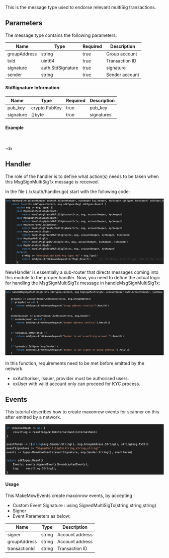This is the message type used to endorse relevant multiSig transactions.


<!-- type MsgSignMultiSigTx struct {
	GroupAddress sdkTypes.AccAddress `json:groupAddress`
	TxID         uint64              `json:txId`
	Signature    auth.StdSignature   `json:signature`
	Sender       sdkTypes.AccAddress `json:sender`
} 

type StdSignature struct {
	crypto.PubKey `json:"pub_key" yaml:"pub_key"` // optional
	Signature     []byte                          `json:"signature" yaml:"signature"`
}

-->

## Parameters

The message type contains the following parameters:


| Name | Type | Required | Description                 |
| ---- | ---- | -------- | --------------------------- |
| groupAddress | string | true   | Group account | | 
| txId| uint64 | true   | Transaction ID | | 
| signature | auth.StdSignature | true   | signature | | 
| sender| string | true   | Sender account | | 


#### StdSignature Information
| Name | Type | Required | Description                 |
| ---- | ---- | -------- | --------------------------- |
| pub_key | crypto.PubKey | true   | pub_key| | 
| signature | []byte | true   | signatures| | 



#### Example
```


```

-dx
## Handler

The role of the handler is to define what action(s) needs to be taken when this MsgSignMultiSigTx message is received.

In the file (./x/auth/handler.go) start with the following code:

![Image-1](../pic/CreateMultiSigAccount_01.png)


NewHandler is essentially a sub-router that directs messages coming into this module to the proper handler.
Now, you need to define the actual logic for handling the MsgSignMultiSigTx message in handleMsgSignMultiSigTx:

![Image-2](../pic/SignMultiSigTx_02.png)


In this function, requirements need to be met before emitted by the network.  

* xxAuthoriser, Issuer, provider must be authorised users.
* xxUser with valid account only can proceed for KYC process.  


## Events
This tutorial describes how to create maxonrow events for scanner on this after emitted by a network.

![Image-1](../pic/SignMultiSigTx_03.png)  


#### Usage
This MakeMxwEvents create maxonrow events, by accepting :

* Custom Event Signature : using SignedMultiSigTx(string,string,string)
* Signer
* Event Parameters as below: 

| Name | Type | Description                 |
| ---- | ---- | --------------------------- |
| signer | string | Account address| | 
| groupAddress | string | Account address| | 
| transactionId | string | Transaction ID| | 

